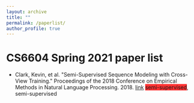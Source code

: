 ```yaml
---
layout: archive
title: ""
permalink: /paperlist/
author_profile: true
---
```



# CS6604 Spring 2021 paper list

- Clark, Kevin, et al. "Semi-Supervised Sequence Modeling with Cross-View Training." Proceedings of the 2018 Conference on Empirical Methods in Natural Language Processing. 2018. [link](https://arxiv.org/abs/1809.08370)  <span style="background-color:#ff3333;" class="sslbox">semi-supervised</span>, <span class="sslbox">semi-supervised</span>


